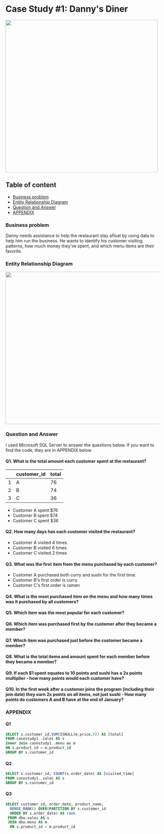 # Case Study #1: Danny's Diner

<img src="https://github.com/JadeCreativeL/image-/blob/main/1.png" width="500" height="500">

## Table of content

* [Business problem](https://github.com/JadeCreativeL/8-Week-SQL-Challenge-/blob/main/Danny's%20Dinner/README.md#business-problem)
* [Entity Relationship Diagram](https://github.com/JadeCreativeL/8-Week-SQL-Challenge-/blob/main/Danny's%20Dinner/README.md#entity-relationship-diagram)
* [Question and Answer](https://github.com/JadeCreativeL/8-Week-SQL-Challenge-/blob/main/Danny's%20Dinner/README.md#question-and-answer)
* [APPENDIX](https://github.com/JadeCreativeL/8-Week-SQL-Challenge-/blob/main/Danny's%20Dinner/README.md#appendix)

### Business problem

Danny needs assistance to help the restaurant stay afloat by using data to help him run the business. He wants to identify his customer visiting patterns, how much money they've spent, and which menu items are their favorite.

### Entity Relationship Diagram

<img src="https://github.com/JadeCreativeL/image-/blob/main/relate table.png" width="700" height="500">

### Question and Answer
I used Microsoft SQL Server to answer the questions below. If you want to find the code, they are in APPENDIX below 

#### Q1. What is the total amount each customer spent at the restaurant?
|   | customer_id | total |
|---| ----------- | ----- |
| 1 | A           | 76    |
| 2 | B           | 74    |
| 3 | C           | 36    |

- Customer A spent $76
- Customer B spent $74
- Customer C spent $36

#### Q2. How many days has each customer visited the restaurant?

- Customer A visited 4 times
- Customer B visited 6 times
- Customer C visited 2 times 
#### Q3. What was the first item from the menu purchased by each customer?

- Customer A purchased both curry and sushi for the first time.
- Customer B's first order is curry
- Customer C's first order is ramen
#### Q4. What is the most purchased item on the menu and how many times was it purchased by all customers?

#### Q5. Which item was the most popular for each customer?

#### Q6. Which item was purchased first by the customer after they became a member?

#### Q7. Which item was purchased just before the customer became a member?

#### Q8. What is the total items and amount spent for each member before they became a member?

#### Q9. If each $1 spent equates to 10 points and sushi has a 2x points multiplier - how many points would each customer have?

#### Q10. In the first week after a customer joins the program (including their join date) they earn 2x points on all items, not just sushi - How many points do customers A and B have at the end of January?

### APPENDIX
#### Q1
```sql
SELECT s.customer_id,SUM(ISNULL(m.price,0)) AS [total]
FROM casestudy1..sales AS s
Inner Join casestudy1..menu as m
ON s.product_id = m.product_id
GROUP BY s.customer_id
```
#### Q2
```sql
SELECT s.customer_id, COUNT(s.order_date) AS [visited_time]
FROM casestudy1..sales AS s
GROUP BY s.customer_id
```
#### Q3
```sql
SELECT customer_id, order_date, product_name,
  DENSE_RANK() OVER(PARTITION BY s.customer_id
  ORDER BY s.order_date) AS rank
 FROM dbo.sales AS s
 JOIN dbo.menu AS m
  ON s.product_id = m.product_id
```

